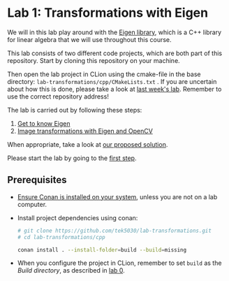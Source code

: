 # Lab 1: Transformations with Eigen
We will in this lab play around with the [Eigen library](http://eigen.tuxfamily.org/), which is a C++ library for linear algebra that we will use throughout this course.

This lab consists of two different code projects, which are both part of this repository.
Start by cloning this repository on your machine.

Then open the lab project in CLion using the cmake-file in the base directory: ```lab-transformations/cpp/CMakeLists.txt``` .
If you are uncertain about how this is done, please take a look at [last week's lab](https://github.com/tek5030/lab_00/blob/master/lab-guide/1-open-project-in-clion.md).
Remember to use the correct repository address!


The lab is carried out by following these steps:
1. [Get to know Eigen](lab-guide/1-get-to-know-eigen.md)
2. [Image transformations with Eigen and OpenCV](lab-guide/2-image-transformations-with-eigen-and-opencv.md)

When appropriate, take a look at [our proposed solution](https://github.com/tek5030/solution-transformations).

Please start the lab by going to the [first step](lab-guide/1-get-to-know-eigen.md).

## Prerequisites
- [Ensure Conan is installed on your system](https://tek5030.github.io/tutorial/conan.html), unless you are not on a lab computer.
- Install project dependencies using conan:

   ```bash
   # git clone https://github.com/tek5030/lab-transformations.git
   # cd lab-transformations/cpp

   conan install . --install-folder=build --build=missing
   ```
- When you configure the project in CLion, remember to set `build` as the _Build directory_, as described in [lab 0](https://github.com/tek5030/lab_00/blob/master/cpp/lab-guide/1-open-project-in-clion.md#6-configure-project).